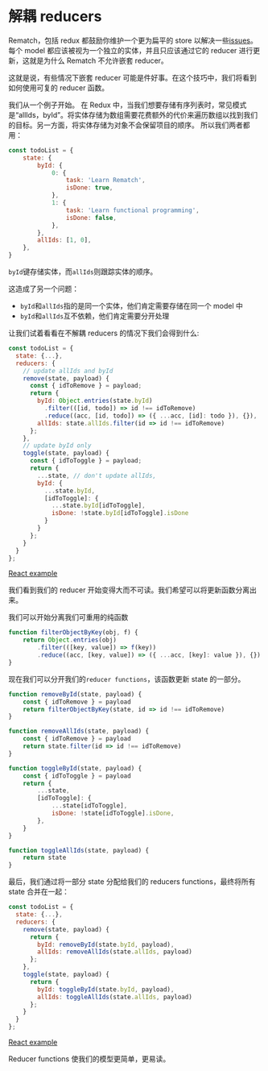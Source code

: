 # 解耦 reducers

Rematch，包括 redux 都鼓励你维护一个更为扁平的 store 以解决一些[issues](http://cn.redux.js.org/docs/recipes/reducers/NormalizingStateShape.html)。每个 model 都应该被视为一个独立的实体，并且只应该通过它的 reducer 进行更新，这就是为什么 Rematch 不允许嵌套 reducer。

这就是说，有些情况下嵌套 reducer 可能是件好事。在这个技巧中，我们将看到如何使用可复的 reducer 函数。

我们从一个例子开始。 在 Redux 中，当我们想要存储有序列表时，常见模式是“allIds，byId”。将实体存储为数组需要花费额外的代价来遍历数组以找到我们的目标。另一方面，将实体存储为对象不会保留项目的顺序。 所以我们两者都用：

```javascript
const todoList = {
	state: {
		byId: {
			0: {
				task: 'Learn Rematch',
				isDone: true,
			},
			1: {
				task: 'Learn functional programming',
				isDone: false,
			},
		},
		allIds: [1, 0],
	},
}
```

`byId`键存储实体，而`allIds`则跟踪实体的顺序。

这造成了另一个问题：

- `byId`和`allIds`指的是同一个实体，他们肯定需要存储在同一个 model 中
- `byId`和`allIds`互不依赖，他们肯定需要分开处理

让我们试着看看在不解耦 reducers 的情况下我们会得到什么:

```javascript
const todoList = {
  state: {...},
  reducers: {
    // update allIds and byId
    remove(state, payload) {
      const { idToRemove } = payload;
      return {
        byId: Object.entries(state.byId)
          .filter(([id, todo]) => id !== idToRemove)
          .reduce((acc, [id, todo]) => ({ ...acc, [id]: todo }), {}),
        allIds: state.allIds.filter(id => id !== idToRemove)
      };
    },
    // update byId only
    toggle(state, payload) {
      const { idToToggle } = payload;
      return {
        ...state, // don't update allIds,
        byId: {
          ...state.byId,
          [idToToggle]: {
            ...state.byId[idToToggle],
            isDone: !state.byId[idToToggle].isDone
          }
        }
      };
    }
  }
};
```

[React example](https://codesandbox.io/s/lry6024mkl)

我们看到我们的 reducer 开始变得大而不可读。我们希望可以将更新函数分离出来。

我们可以开始分离我们可重用的纯函数

```javascript
function filterObjectByKey(obj, f) {
	return Object.entries(obj)
		.filter(([key, value]) => f(key))
		.reduce((acc, [key, value]) => ({ ...acc, [key]: value }), {})
}
```

现在我们可以分开我们的`reducer functions`，该函数更新 state 的一部分。

```javascript
function removeById(state, payload) {
	const { idToRemove } = payload
	return filterObjectByKey(state, id => id !== idToRemove)
}

function removeAllIds(state, payload) {
	const { idToRemove } = payload
	return state.filter(id => id !== idToRemove)
}

function toggleById(state, payload) {
	const { idToToggle } = payload
	return {
		...state,
		[idToToggle]: {
			...state[idToToggle],
			isDone: !state[idToToggle].isDone,
		},
	}
}

function toggleAllIds(state, payload) {
	return state
}
```

最后，我们通过将一部分 state 分配给我们的 reducers functions，最终将所有 state 合并在一起：

```javascript
const todoList = {
  state: {...},
  reducers: {
    remove(state, payload) {
      return {
        byId: removeById(state.byId, payload),
        allIds: removeAllIds(state.allIds, payload)
      };
    },
    toggle(state, payload) {
      return {
        byId: toggleById(state.byId, payload),
        allIds: toggleAllIds(state.allIds, payload)
      };
    }
  }
};

```

[React example](https://codesandbox.io/s/x2r7nryn24)

Reducer functions 使我们的模型更简单，更易读。
